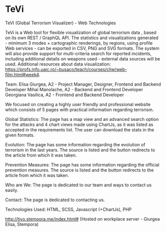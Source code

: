 # TeVi
TeVI (Global Terrorism Visualizer) - Web Technologies

TeVi is a Web tool for flexible visualization of global terrorism data , based on its own REST / GraphQL API. The statistics and visualizations generated - minimum 3 modes + cartographic renderings, by regions, using profile Web services - can be exported in CSV, PNG and SVG formats. The system will also provide support for multi-criteria search for reported incidents, including additional details on weapons used - external data sources will be used. Additional resources about data visualization: https://profs.info.uaic.ro/~busaco/teach/courses/cliw/web-film.html#week4.

Team: 
Elisa Giurgea, A2 - Project Manager, Designer, Frontend and Backend Developer
Mihai Manolache, A2 - Backend and Frontend Developer
Georgiana Vasilica, A2 - Frontend and Backend Developer

We focused on creating a highly user friendly and professional website which consists of 5 pages with practical information regarding terrorism.

Global Statistics: 
The page has a map view and an advanced search option for the attacks and 4 chart views made using ChartJs, as it was listed as accepted in the requirements list. The user can download the stats in the given formats.

Evolution: 
The page has some information regarding the evolution of terrorism in the last years. The source is listed and the button redirects to the article from which it was taken.

Prevention Measures: 
The page has some information regarding the official prevention measures. The source is listed and the button redirects to the article from which it was taken.

Who are We: 
The page is dedicated to our team and ways to contact us easily.

Contact: 
The page is dedicated to contacting us.

Technologies Used: HTML, SCSS, Javascript (+ChartJs), PHP

http://tivo.stempora.me/index.html#
(Hosted on workplace server - Giurgea Elisa, Stempora)
